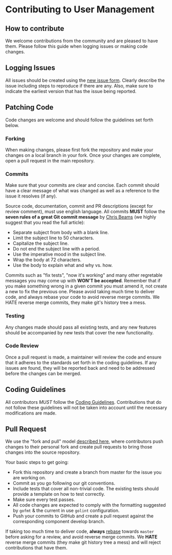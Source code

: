 # Contributing to User Management

## How to contribute

We welcome contributions from the community and are pleased to have them. Please follow this guide when logging issues or making code changes.

## Logging Issues

All issues should be created using the [new issue form](https://github.com/wjcaetano/go-scaffolding/issues/new). Clearly describe the issue including steps to reproduce if there are any. Also, make sure to indicate the earliest version that has the issue being reported.

## Patching Code

Code changes are welcome and should follow the guidelines set forth below.

### Forking

When making changes, please first fork the repository and make your changes on a local branch in your fork. Once your changes are complete, open a pull request in the main repository.

### Commits

Make sure that your commits are clear and concise. Each commit should have a clear message of what was changed as well as a reference to the issue it resolves (if any).

Source code, documentation, commit and PR descriptions (except for review comment), must use english language.
All commits **MUST** follow the **seven rules of a great Git commit message** by [Chris Beams](https://cbea.ms/git-commit/)
(we highly suggest that you read the full article):
* Separate subject from body with a blank line.
* Limit the subject line to 50 characters.
* Capitalize the subject line.
* Do not end the subject line with a period.
* Use the imperative mood in the subject line.
* Wrap the body at 72 characters.
* Use the body to explain what and why vs. how.

Commits such as "fix tests", "now it's working" and many other regretable messages you may come up with **WON'T be accepted**.
Remember that if you make something wrong in a given commit you must amend it, not create a new to fix the previous one.
Please avoid taking much time to deliver code, and always rebase your code to avoid reverse merge commits.
We HATE reverse merge commits, they make git's history tree a mess.

### Testing

Any changes made should pass all existing tests, and any new features should be accompanied by new tests that cover the new functionality.

### Code Review

Once a pull request is made, a maintainer will review the code and ensure that it adheres to the standards set forth in the coding guidelines. If any issues are found, they will be reported back and need to be addressed before the changes can be merged.

## Coding Guidelines

All contributors *MUST* follow the [Coding Guidelines](/CODING_GUIDELINES.md). Contributions that do not follow these guidelines will not be taken into account until the necessary modifications are made.

## Pull Request

We use the "fork and pull" model [described here](https://help.github.com/articles/about-collaborative-development-models/), where contributors push changes to their personal fork and create pull requests to bring those changes into the source repository.

Your basic steps to get going:

* Fork this repository and create a branch from master for the issue you are working on.
* Commit as you go following our git conventions.
* Include tests that cover all non-trivial code. The existing tests should provide a template on how to test correctly.
* Make sure every test passes.
* All code changes are expected to comply with the formatting suggested by `gofmt` & the current in use `golint` configuration.
* Push your commits to GitHub and create a pull request against the corresponding component develop branch.

If taking too much time to deliver code, **always** [rebase](https://git-scm.com/docs/git-rebase) towards `master` before asking for a review, and avoid reverse merge commits. We **HATE** reverse merge commits (they make git history tree a mess) and will reject contributions that have them.
